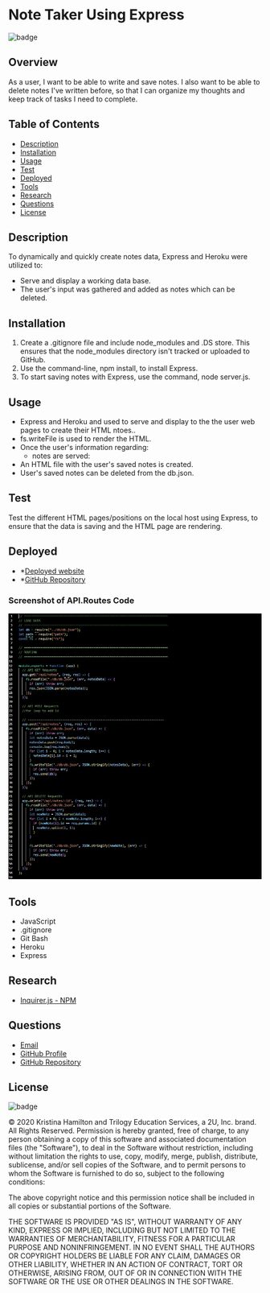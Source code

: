 # Note Taker Using Express

![badge](https://img.shields.io/badge/License-mit-blue)

## Overview

As a user, I want to be able to write and save notes. I also want to be able to delete notes I've written before, so
that I can organize my thoughts and keep track of tasks I need to complete.

## Table of Contents

- [Description](#description)
- [Installation](#installation)
- [Usage](#usage)
- [Test](#test)
- [Deployed](#deployed)
- [Tools](#tools)
- [Research](#research)
- [Questions](#questions)
- [License](#license)

## Description

To dynamically and quickly create notes data, Express and Heroku were utilized to:

- Serve and display a working data base.
- The user's input was gathered and added as notes which can be deleted.

## Installation

1. Create a .gitignore file and include node_modules and .DS store. This ensures that the node_modules directory isn't
   tracked or uploaded to GitHub.
2. Use the command-line, npm install, to install Express.
3. To start saving notes with Express, use the command, node server.js.

## Usage

- Express and Heroku and used to serve and display to the the user web pages to create their HTML ntoes..
- fs.writeFile is used to render the HTML.
- Once the user's information regarding:
  - notes are served:
- An HTML file with the user's saved notes is created.
- User's saved notes can be deleted from the db.json.

## Test

Test the different HTML pages/positions on the local host using Express, to ensure that the data is saving and the HTML
page are rendering.

## Deployed

- \*[Deployed website](https://blooming-inlet-06982.herokuapp.com/)
- \*[GitHub Repository](https://github.com/Kay0s/ExpressNoteTaker)

### Screenshot of API.Routes Code

![Screenshot of API.Routes Code](./codeScreenshot.jpg)

## Tools

- JavaScript
- .gitignore
- Git Bash
- Heroku
- Express

## Research

- [Inquirer.js - NPM](https://www.npmjs.com/package/inquirer)

## Questions

- [Email](hamilton.kristina@gmail.com)
- [GitHub Profile](https://github.com/Kay0s)
- [GitHub Repository](https://github.com/Kay0s/https://github.com/Kay0s/TeamGenerator)

## License

![badge](https://img.shields.io/badge/License-mit-blue)

© 2020 Kristina Hamilton and Trilogy Education Services, a 2U, Inc. brand. All Rights Reserved. Permission is hereby
granted, free of charge, to any person obtaining a copy of this software and associated documentation files (the
"Software"), to deal in the Software without restriction, including without limitation the rights to use, copy, modify,
merge, publish, distribute, sublicense, and/or sell copies of the Software, and to permit persons to whom the Software
is furnished to do so, subject to the following conditions:

The above copyright notice and this permission notice shall be included in all copies or substantial portions of the
Software.

THE SOFTWARE IS PROVIDED "AS IS", WITHOUT WARRANTY OF ANY KIND, EXPRESS OR IMPLIED, INCLUDING BUT NOT LIMITED TO THE
WARRANTIES OF MERCHANTABILITY, FITNESS FOR A PARTICULAR PURPOSE AND NONINFRINGEMENT. IN NO EVENT SHALL THE AUTHORS OR
COPYRIGHT HOLDERS BE LIABLE FOR ANY CLAIM, DAMAGES OR OTHER LIABILITY, WHETHER IN AN ACTION OF CONTRACT, TORT OR
OTHERWISE, ARISING FROM, OUT OF OR IN CONNECTION WITH THE SOFTWARE OR THE USE OR OTHER DEALINGS IN THE SOFTWARE.
